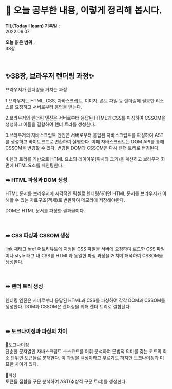 # 📕 오늘 공부한 내용, 이렇게 정리해 봅시다.

**TIL(Today I learn) 기록일** : <br>
2022.09.07

**오늘 읽은 범위** : <br>
38장

<br>

## ✨**38장, 브라우저 렌더링 과정**✨

브라우저가 렌더링을 거치는 과정

1.브라우저는 HTML, CSS, 자바스크립트, 이미지, 폰트 파일 등 렌더링에 필요한 리소스를 요청하고 서버로부터 응답을 받는다.

2.브라우저의 렌더링 엔진은 서버로부터 응답된 HTML과 CSS를 파싱하여 CSSOM을 생성하고 이들을 결합하여 렌더 트리를 생성한다.

3.브라우저의 자바스크립트 엔진은 서버로부터 응답된 자바스크립트를 파싱하여 AST를 생성하고 바이트코드로 변환하여 실행한다. 이때 자바스크립트는 DOM API를 통해 CSSOM을 변경할 수 있다. 변경된 DOM과 CSSOM은 다시 렌더 트리로 변경된다.

4.렌더 트리를 기반으로 HTML 요소의 레이아웃(위치와 크기)을 계산하고 브라우저 화면에 HTML요소를 페인팅한다.

### ➡️ HTML 파싱과 DOM 생성

HTML 문서를 브라우저에 시각적인 픽셀로 렌더링하려면 HTML 문서를 브라우저가 이해할 수 있는 자료구조(객체)로 변환하여 메모리에 저장해야한다.

DOM은 HTML 문서를 파싱한 결과물이다.

<br>

### ➡️ CSS 파싱과 CSSOM 생성

link 채태그 href 어트리뷰트에 지정된 CSS 파일을 서버에 요청하여 로드한 CSS 파일이나 style 태그 내 CSS를 HTML과 동일한 파싱 과정을 거치며 해석하여 CSSOM을 생성한다.

<br>

### ➡️ 렌더 트리 생성

렌더링 엔진은 서버로부터 응답된 HTML과 CSS를 파싱하여 각각 DOM과 CSSOM를 생성한다. DOM과 CSSOM은 렌더링을 위해 렌더 트리로 결합된다.

<br>

### ➡️ 토크나이징과 파싱의 차이

🔹토그나이징<br>
단순한 문자열인 자바스크립트 소스코드를 어휘 분석하여 문법적 의미를 갖는 코드의 최소 단위인 토큰들로 분해한다. 이 과정을 렉싱이라고 부르기도 하지만 토크나이징과 미묘한 차이가 있다.

🔹파싱<br>
토큰들 집합을 구문 분석하여 AST(추상적 구문 트리)를 생성한다.
